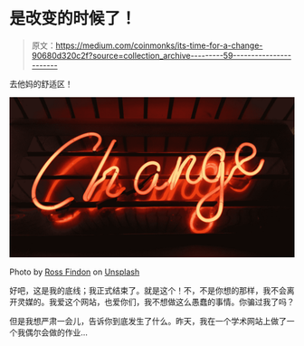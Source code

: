 # 是改变的时候了！

> 原文：<https://medium.com/coinmonks/its-time-for-a-change-90680d320c2f?source=collection_archive---------59----------------------->

去他妈的舒适区！

![](img/a8e0f5cfb90c18a5683137f83ec036ff.png)

Photo by [Ross Findon](https://unsplash.com/@rossf?utm_source=medium&utm_medium=referral) on [Unsplash](https://unsplash.com?utm_source=medium&utm_medium=referral)

好吧，这是我的底线；我正式结束了。就是这个！不，不是你想的那样，我不会离开灵媒的。我爱这个网站，也爱你们，我不想做这么愚蠢的事情。你骗过我了吗？

但是我想严肃一会儿，告诉你到底发生了什么。昨天，我在一个学术网站上做了一个我偶尔会做的作业…